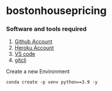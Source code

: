 # bostonhousepricing

### Software and tools required

1. [Github Account](https://github.com)
2. [Heroku Account](https://heroku.com)
3. [VS code](https://visualstudio.com)
4. [gitcli](https://git-scm.com/book/en/v2/Getting-Started-The-Command-Line)

Create a new Environment

```
conda create -p venv python==3.9 -y
```

